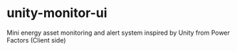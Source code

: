 # unity-monitor-ui
Mini energy asset monitoring and alert system inspired by Unity from Power Factors (Client side)
